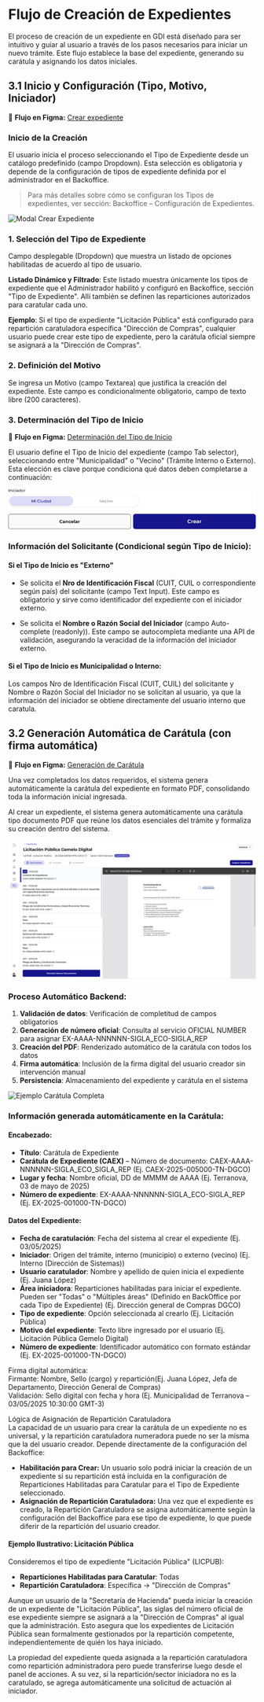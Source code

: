 # Flujo de Creación de Expedientes

El proceso de creación de un expediente en GDI está diseñado para ser intuitivo y guiar al usuario a través de los pasos necesarios para iniciar un nuevo trámite. Este flujo establece la base del expediente, generando su carátula y asignando los datos iniciales.

## 3.1 Inicio y Configuración (Tipo, Motivo, Iniciador)

🎨 **Flujo en Figma:** [Crear expediente](https://www.figma.com/design/QfYxAIYk97ZzvIU411ryLh/GDI---Expedientes?node-id=6802-17580&t=xkPc1JncRGCA4nzR-4)

### Inicio de la Creación

El usuario inicia el proceso seleccionando el Tipo de Expediente desde un catálogo predefinido (campo Dropdown). Esta selección es obligatoria y depende de la configuración de tipos de expediente definida por el administrador en el Backoffice.

> Para más detalles sobre cómo se configuran los Tipos de expedientes, ver sección: Backoffice – Configuración de Expedientes.

![Modal Crear Expediente](../assets/images/exp/modal_crear_expediente.png)

### 1. Selección del Tipo de Expediente

Campo desplegable (Dropdown) que muestra un listado de opciones habilitadas de acuerdo al tipo de usuario.

**Listado Dinámico y Filtrado**: Este listado muestra únicamente los tipos de expediente que el Administrador habilitó y configuró en Backoffice, sección "Tipo de Expediente". Allí también se definen las reparticiones autorizados para caratular cada uno.

**Ejemplo**: Si el tipo de expediente "Licitación Pública" está configurado para repartición caratuladora específica "Dirección de Compras", cualquier usuario puede crear este tipo de expediente, pero la carátula oficial siempre se asignará a la "Dirección de Compras".

### 2. Definición del Motivo

Se ingresa un Motivo (campo Textarea) que justifica la creación del expediente. Este campo es condicionalmente obligatorio, campo de texto libre (200 caracteres).

### 3. Determinación del Tipo de Inicio

🎨 **Flujo en Figma:** [Determinación del Tipo de Inicio](https://www.figma.com/design/QfYxAIYk97ZzvIU411ryLh/GDI---Expedientes?node-id=7202-8420&t=xkPc1JncRGCA4nzR-4)

El usuario define el Tipo de Inicio del expediente (campo Tab selector), seleccionando entre "Municipalidad" o "Vecino" (Trámite Interno o Externo). Esta elección es clave porque condiciona qué datos deben completarse a continuación:

![Selector Iniciador](../assets/images/exp/selector_iniciador.png)

### Información del Solicitante (Condicional según Tipo de Inicio):

#### Si el Tipo de Inicio es "Externo"

- Se solicita el **Nro de Identificación Fiscal** (CUIT, CUIL o correspondiente según país) del solicitante (campo Text Input). Este campo es obligatorio y sirve como identificador del expediente con el iniciador externo.

- Se solicita el **Nombre o Razón Social del Iniciador** (campo Auto-complete (readonly)). Este campo se autocompleta mediante una API de validación, asegurando la veracidad de la información del iniciador externo.

#### Si el Tipo de Inicio es Municipalidad o Interno:

Los campos Nro de Identificación Fiscal (CUIT, CUIL) del solicitante y Nombre o Razón Social del Iniciador no se solicitan al usuario, ya que la información del iniciador se obtiene directamente del usuario interno que caratula.

## 3.2 Generación Automática de Carátula (con firma automática)

🎨 **Flujo en Figma:** [Generación de Carátula](https://www.figma.com/design/QfYxAIYk97ZzvIU411ryLh/GDI---Expedientes?node-id=7202-8421&t=xkPc1JncRGCA4nzR-4)

Una vez completados los datos requeridos, el sistema genera automáticamente la carátula del expediente en formato PDF, consolidando toda la información inicial ingresada.

Al crear un expediente, el sistema genera automáticamente una carátula tipo documento PDF que reúne los datos esenciales del trámite y formaliza su creación dentro del sistema.

![Carátula Expediente Generada](../assets/images/exp/caratula_expediente_generada.png)

### Proceso Automático Backend:

1. **Validación de datos**: Verificación de completitud de campos obligatorios
2. **Generación de número oficial**: Consulta al servicio OFICIAL NUMBER para asignar EX-AAAA-NNNNNN-SIGLA_ECO-SIGLA_REP
3. **Creación del PDF**: Renderizado automático de la carátula con todos los datos
4. **Firma automática**: Inclusión de la firma digital del usuario creador sin intervención manual
5. **Persistencia**: Almacenamiento del expediente y carátula en el sistema

![Ejemplo Carátula Completa](../assets/images/exp/ejemplo_caratula_completa.png)

### Información generada automáticamente en la Carátula:

#### Encabezado:
- **Título**: Carátula de Expediente
- **Carátula de Expediente (CAEX)** – Número de documento: CAEX-AAAA-NNNNNN-SIGLA_ECO_SIGLA_REP (Ej. CAEX-2025-005000-TN-DGCO)
- **Lugar y fecha**: Nombre oficial, DD de MMMM de AAAA (Ej. Terranova, 03 de mayo de 2025)
- **Número de expediente**: EX-AAAA-NNNNNN-SIGLA_ECO-SIGLA_REP (Ej. EX-2025-001000-TN-DGCO)

#### Datos del Expediente:
- **Fecha de caratulación**: Fecha del sistema al crear el expediente (Ej. 03/05/2025)
- **Iniciador**: Origen del trámite, interno (municipio) o externo (vecino) (Ej. Interno (Dirección de Sistemas))
- **Usuario caratulador**: Nombre y apellido de quien inicia el expediente (Ej. Juana López)
- **Área iniciadora**: Reparticiones habilitadas para iniciar el expediente. Pueden ser "Todas" o "Múltiples áreas" (Definido en BackOffice por cada Tipo de Expediente) (Ej. Dirección general de Compras DGCO)
- **Tipo de expediente**: Opción seleccionada al crearlo (Ej. Licitación Pública)
- **Motivo del expediente**: Texto libre ingresado por el usuario (Ej. Licitación Pública Gemelo Digital)
- **Número de expediente**: Identificador automático con formato estándar (Ej. EX-2025-001000-TN-DGCO)

Firma digital automática:  
Firmante: Nombre, Sello (cargo) y repartición(Ej. Juana López, Jefa de Departamento, Dirección General de Compras)  
Validación: Sello digital con fecha y hora (Ej. Municipalidad de Terranova – 03/05/2025 10:30:00 GMT-3)  

Lógica de Asignación de Repartición Caratuladora  
La capacidad de un usuario para crear la carátula de un expediente no es universal, y la repartición caratuladora numeradora puede no ser la misma que la del usuario creador. Depende directamente de la configuración del Backoffice:  

- **Habilitación para Crear:** Un usuario solo podrá iniciar la creación de un expediente si su repartición está incluida en la configuración de Reparticiones Habilitadas para Caratular para el Tipo de Expediente seleccionado.  
- **Asignación de Repartición Caratuladora:** Una vez que el expediente es creado, la Repartición Caratuladora se asigna automáticamente según la configuración del Backoffice para ese tipo de expediente, lo que puede diferir de la repartición del usuario creador.  


#### Ejemplo Ilustrativo: Licitación Pública 

Consideremos el tipo de expediente "Licitación Pública" (LICPUB):

- **Reparticiones Habilitadas para Caratular**: Todas
- **Repartición Caratuladora**: Específica -> "Dirección de Compras"

Aunque un usuario de la "Secretaría de Hacienda" pueda iniciar la creación de un expediente de "Licitación Pública", las siglas del número oficial de ese expediente siempre se asignará a la "Dirección de Compras" al igual que la administración. Esto asegura que los expedientes de Licitación Pública sean formalmente gestionados por la repartición competente, independientemente de quién los haya iniciado.

La propiedad del expediente queda asignada a la repartición caratuladora como repartición administradora pero puede transferirse luego desde el panel de acciones. A su vez, si la repartición/sector iniciadora no es la caratulado, se agrega automáticamente una solicitud de actuación al iniciador.